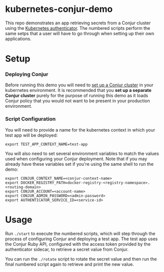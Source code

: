 # kubernetes-conjur-demo

This repo demonstrates an app retrieving secrets from a Conjur cluster using the
[Kubernetes authenticator](https://github.com/conjurinc/authn-k8s). The numbered
scripts perform the same setps that a user will have to go through when setting
up their own applications.

# Setup

### Deploying Conjur

Before running this demo you will need to [set up a Conjur cluster](https://github.com/conjurinc/kubernetes-conjur-deploy)
in your kubernetes environment. It is recommended that you **set up a separate
Conjur cluster** purely for the purpose of running this demo as it loads Conjur
policy that you would not want to be present in your production environment.

### Script Configuration

You will need to provide a name for the kubernetes context in which your test app
will be deployed:

```
export TEST_APP_CONTEXT_NAME=test-app
```

You will also need to set several environment variables to match the values used
when configuring your Conjur deployment. Note that if you may already have these 
variables set if you're using the same shell to run the demo:

```
export CONJUR_CONTEXT_NAME=<conjur-context-name>
export DOCKER_REGISTRY_PATH=docker-registry-<registry-namespace>.<routing-domain>
export CONJUR_ACCOUNT=<account-name>
export CONJUR_ADMIN_PASSWORD=<admin-password>
export AUTHENTICATOR_SERVICE_ID=<service-id>
```

# Usage

Run `./start` to execute the numbered scripts, which will step through the
process of configuring Conjur and deploying a test app. The test app uses the
Conjur Ruby API, configured with the access token provided by the authenticator
sidecar, to retrieve a secret value from Conjur.

You can run the `./rotate` script to rotate the secret value and then run the
final numbered script again to retrieve and print the new value.